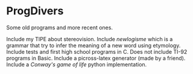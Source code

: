 # ProgDivers
Some old programs and more recent ones.

Include my TIPE about stereovision.
Include *newlogisme* which is a grammar that try to infer the meaning of a new word using etymology.
Include tests and first high school programs in C.
Does not include TI-92 programs in Basic.
Include a picross-latex generator (made by a friend).
Include a *Conway's game of life* python implementation.

